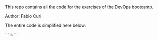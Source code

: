 This repo contains all the code for the exercises of the DevOps bootcamp.

Author: Fabio Curi

The entire code is simplified here below:

´´´
s
´´´
